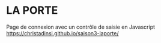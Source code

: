 # LA PORTE

Page de connexion avec un contrôle de saisie en Javascript
https://christadinsi.github.io/saison3-laporte/
